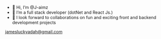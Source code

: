 - 👋 Hi, I’m @J-aimz 
- 👀 I’m a full stack developer (dotNet and React Js.)
- 💞️ I look forward to collaborations on fun and exciting front and backend development projects
<!-- - 📫 How to reach me  -->
  jamesluckyadah@gmail.com
<!---
J-aimz/J-aimz is a ✨ special ✨ repository because its `README.md` (this file) appears on your GitHub profile.
You can click the Preview link to take a look at your changes.
--->
